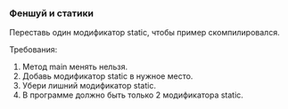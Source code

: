 
### Феншуй и статики

Переставь один модификатор static, чтобы пример скомпилировался.


Требования:
1.	Метод main менять нельзя.
2.	Добавь модификатор static в нужное место.
3.	Убери лишний модификатор static.
4.	В программе должно быть только 2 модификатора static.


